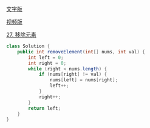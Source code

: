 [文字版](https://programmercarl.com/0027.%E7%A7%BB%E9%99%A4%E5%85%83%E7%B4%A0.html)

[视频版](https://www.bilibili.com/video/BV12A4y1Z7LP)

[27. 移除元素](https://leetcode.cn/problems/remove-element)

```Java
class Solution {
    public int removeElement(int[] nums, int val) {
        int left = 0;
        int right = 0;
        while (right < nums.length) {
            if (nums[right] != val) {
                nums[left] = nums[right];
                left++;
            }
            right++;
        }
        return left;
    }
}
```
